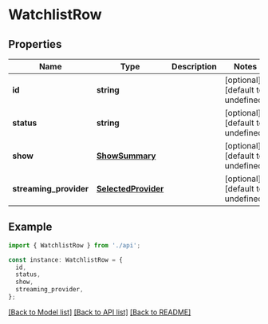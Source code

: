 # WatchlistRow

## Properties

| Name                   | Type                                        | Description | Notes                             |
| ---------------------- | ------------------------------------------- | ----------- | --------------------------------- |
| **id**                 | **string**                                  |             | [optional] [default to undefined] |
| **status**             | **string**                                  |             | [optional] [default to undefined] |
| **show**               | [**ShowSummary**](ShowSummary.md)           |             | [optional] [default to undefined] |
| **streaming_provider** | [**SelectedProvider**](SelectedProvider.md) |             | [optional] [default to undefined] |

## Example

```typescript
import { WatchlistRow } from './api';

const instance: WatchlistRow = {
  id,
  status,
  show,
  streaming_provider,
};
```

[[Back to Model list]](../README.md#documentation-for-models) [[Back to API list]](../README.md#documentation-for-api-endpoints) [[Back to README]](../README.md)
